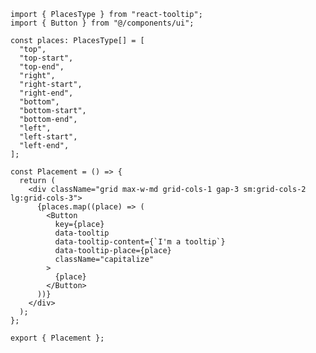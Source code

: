 ﻿```tsx
import { PlacesType } from "react-tooltip";
import { Button } from "@/components/ui";

const places: PlacesType[] = [
  "top",
  "top-start",
  "top-end",
  "right",
  "right-start",
  "right-end",
  "bottom",
  "bottom-start",
  "bottom-end",
  "left",
  "left-start",
  "left-end",
];

const Placement = () => {
  return (
    <div className="grid max-w-md grid-cols-1 gap-3 sm:grid-cols-2 lg:grid-cols-3">
      {places.map((place) => (
        <Button
          key={place}
          data-tooltip
          data-tooltip-content={`I'm a tooltip`}
          data-tooltip-place={place}
          className="capitalize"
        >
          {place}
        </Button>
      ))}
    </div>
  );
};

export { Placement };

```
